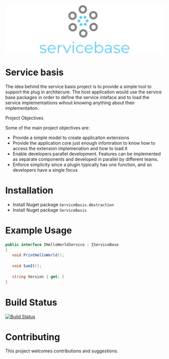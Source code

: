 ![Category overview screenshot](docs/images/logo_w.png "Base for the plug in")

# Service basis
The idea behind the service basis project is to provide a simple tool to support the plug in architecure. The host applicaiton would use the service base packages in order to define the service inteface and to load the service implementaitions wihout knowing anything about their implementaiton.

Project Objectives 

Some of the main project objectives are:

- Provide a simple model to create applicaiton extensions
- Provide the application core just enough infomration to know how to access the extension implemenation and how to load it
- Enable developers parallel development. Features can be implemented as separate components and developed in parallel by different teams.
- Enforce simplicity since a plugin typically has one function, and so developers have a single focus
 
# Installation

- Install Nuget package `ServiceBasis.Abstraction`
- Install Nuget package `ServiceBasis`

# Example Usage

```C#
public interface IHelloWorldService : IServiceBase
{
   void PrintHelloWorld();

   void SumIt();

   string Version { get; }
}
```

# Build Status
[![Build Status](https://vedranfilipovic.visualstudio.com/Build/_apis/build/status/Servicebasis?branchName=master)](https://vedranfilipovic.visualstudio.com/Build/_build/latest?definitionId=2&branchName=master)
 
# Contributing
This project welcomes contributions and suggestions. 
